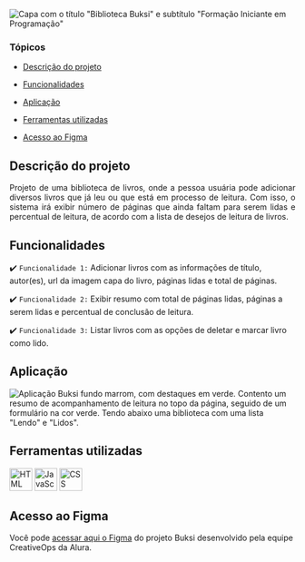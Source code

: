 ![Capa com o título "Biblioteca Buksi" e subtítulo "Formação Iniciante em Programação"](https://user-images.githubusercontent.com/37356058/224833873-d37f40ce-0a37-4416-b681-1547793332d6.png)

### Tópicos 

- [Descrição do projeto](#descrição-do-projeto)

- [Funcionalidades](#funcionalidades)

- [Aplicação](#aplicação)

- [Ferramentas utilizadas](#ferramentas-utilizadas)

- [Acesso ao Figma](#acesso-ao-figma)

## Descrição do projeto 

<p align="justify">
 Projeto de uma biblioteca de livros, onde a pessoa usuária pode adicionar diversos livros que já leu ou que está em processo de leitura. Com isso, o sistema irá exibir número de páginas que ainda faltam para serem lidas e percentual de leitura, de acordo com a lista de desejos de leitura de livros.
</p>

## Funcionalidades

:heavy_check_mark: `Funcionalidade 1:` Adicionar livros com as informações de título, autor(es), url da imagem capa do livro, páginas lidas e total de páginas.

:heavy_check_mark: `Funcionalidade 2:` Exibir resumo com total de páginas lidas, páginas a serem lidas e percentual de conclusão de leitura.

:heavy_check_mark: `Funcionalidade 3:` Listar livros com as opções de deletar e marcar livro como lido.

###

## Aplicação

![Aplicação Buksi fundo marrom, com destaques em verde. Contento um resumo de acompanhamento de leitura no topo da página, seguido de um formulário na cor verde. Tendo abaixo uma biblioteca com uma lista "Lendo" e "Lidos".](https://user-images.githubusercontent.com/37356058/224837460-59ec4720-727b-4561-a816-e8aa68a9d17f.png)


###

## Ferramentas utilizadas


<img src="https://cdn.jsdelivr.net/gh/devicons/devicon/icons/html5/html5-original-wordmark.svg" alt="HTML" width="40" height="40"/> <img src="https://cdn.jsdelivr.net/gh/devicons/devicon/icons/javascript/javascript-original.svg" alt="JavaScript" width="40" height="40"/> <img src="https://cdn.jsdelivr.net/gh/devicons/devicon/icons/css3/css3-original-wordmark.svg" alt="CSS" width="40" height="40"/>
                      

###

## Acesso ao Figma

Você pode [acessar aqui o Figma](https://www.figma.com/file/amZHTvA239OgU2Sewg0c7L/Buksi---Simplificado?node-id=0%3A1&t=5kc8M4vJlGKjC32X-1) do projeto Buksi desenvolvido pela equipe CreativeOps da Alura.



